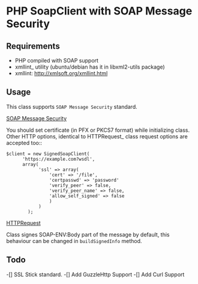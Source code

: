 PHP SoapClient with SOAP Message Security
==================================

Requirements
------------

- PHP compiled with SOAP support
- xmllint_ utility (ubuntu/debian has it in libxml2-utils package)
- xmllint: http://xmlsoft.org/xmllint.html


Usage 
-----

This class supports `SOAP Message Security` standard.

[SOAP Message Security](!http://docs.oasis-open.org/wss/2004/01/oasis-200401-wss-soap-message-security-1.0.pdf)

You should set certificate (in PFX or PKCS7 format) while initializing class. Other
HTTP options, identical to HTTPRequest_ class request options are accepted too::


    $client = new SignedSoapClient(
          'https://example.com?wsdl',
          array(
                'ssl' => array(
                    'cert' => '/file',
                    'certpasswd' => 'password'
                    'verify_peer' => false,
                    'verify_peer_name' => false,
                    'allow_self_signed' => false
                    )
                )
            );

[HTTPRequest](!http://php.net/HTTPRequest)

Class signes SOAP-ENV:Body part of the message by default, this behaviour can be changed
in `buildSignedInfo` method.



Todo
-----
-[] SSL Stick standard.
-[] Add GuzzleHttp Support
-[] Add Curl Support

